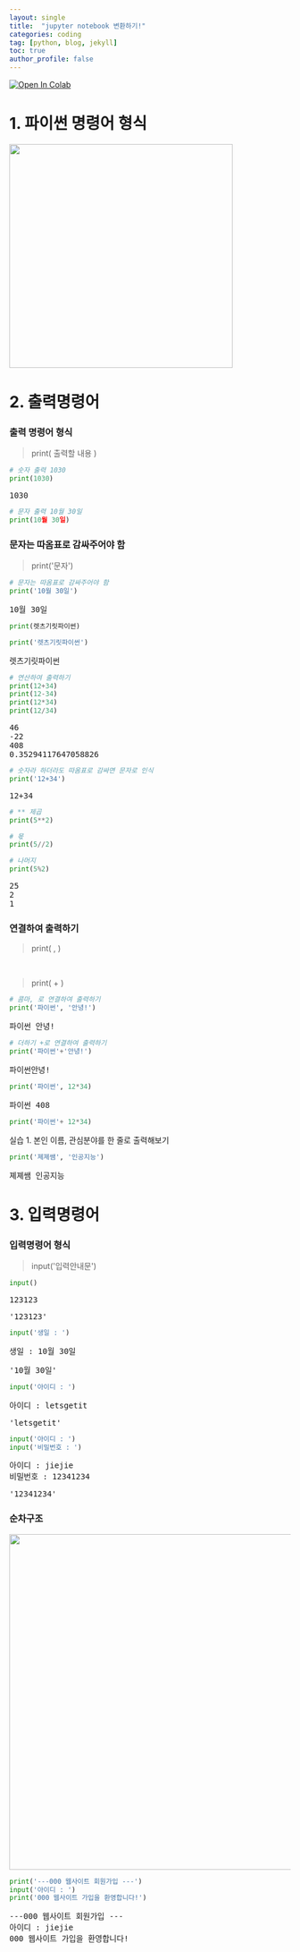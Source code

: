 ```yaml
---
layout: single
title:  "jupyter notebook 변환하기!"
categories: coding
tag: [python, blog, jekyll]
toc: true
author_profile: false
---
```


<head>
  <style>
    table.dataframe {
      white-space: normal;
      width: 100%;
      height: 240px;
      display: block;
      overflow: auto;
      font-family: Arial, sans-serif;
      font-size: 0.9rem;
      line-height: 20px;
      text-align: center;
      border: 0px !important;
    }

    table.dataframe th {
      text-align: center;
      font-weight: bold;
      padding: 8px;
    }

    table.dataframe td {
      text-align: center;
      padding: 8px;
    }

    table.dataframe tr:hover {
      background: #b8d1f3; 
    }

    .output_prompt {
      overflow: auto;
      font-size: 0.9rem;
      line-height: 1.45;
      border-radius: 0.3rem;
      -webkit-overflow-scrolling: touch;
      padding: 0.8rem;
      margin-top: 0;
      margin-bottom: 15px;
      font: 1rem Consolas, "Liberation Mono", Menlo, Courier, monospace;
      color: $code-text-color;
      border: solid 1px $border-color;
      border-radius: 0.3rem;
      word-break: normal;
      white-space: pre;
    }

  .dataframe tbody tr th:only-of-type {
      vertical-align: middle;
  }

  .dataframe tbody tr th {
      vertical-align: top;
  }

  .dataframe thead th {
      text-align: center !important;
      padding: 8px;
  }

  .page__content p {
      margin: 0 0 0px !important;
  }

  .page__content p > strong {
    font-size: 0.8rem !important;
  }

  </style>
</head>


<a href="https://colab.research.google.com/github/teacher-jiejie/Lets-get-it-Python-Lecture/blob/main/2%EC%9E%A5_(%EC%99%84%EC%84%B1%EB%B3%B8)_%EC%9E%85%EC%B6%9C%EB%A0%A5.ipynb" target="_parent"><img src="https://colab.research.google.com/assets/colab-badge.svg" alt="Open In Colab"/></a>




# 1. 파이썬 명령어 형식

<img src='https://github.com/teacher-jiejie/allinone_AI/blob/images/0_%EB%AA%85%EB%A0%B9%EC%96%B4.png?raw=true' width=400>


# 2. 출력명령어 

### 출력 명령어 형식





> print( 출력할 내용 )








```python
# 숫자 출력 1030
print(1030)
```

<pre>
1030
</pre>

```python
# 문자 출력 10월 30일
print(10월 30일)
```

### 문자는 따옴표로 감싸주어야 함

> print('문자')



```python
# 문자는 따옴표로 감싸주어야 함
print('10월 30일')
```

<pre>
10월 30일
</pre>

```python
print(렛츠기릿파이썬)
```


```python
print('렛츠기릿파이썬')
```

<pre>
렛츠기릿파이썬
</pre>

```python
# 연산하여 출력하기
print(12+34)
print(12-34)
print(12*34)
print(12/34)
```

<pre>
46
-22
408
0.35294117647058826
</pre>

```python
# 숫자라 하더라도 따옴표로 감싸면 문자로 인식
print('12+34')
```

<pre>
12+34
</pre>

```python
# ** 제곱
print(5**2)

# 몫
print(5//2)

# 나머지
print(5%2)
```

<pre>
25
2
1
</pre>
### 연결하여 출력하기 

> print(  ,  )

<br/>

> print(  +  )



```python
# 콤마, 로 연결하여 출력하기
print('파이썬', '안녕!')
```

<pre>
파이썬 안녕!
</pre>

```python
# 더하기 +로 연결하여 출력하기
print('파이썬'+'안녕!')
```

<pre>
파이썬안녕!
</pre>

```python
print('파이썬', 12*34)
```

<pre>
파이썬 408
</pre>

```python
print('파이썬'+ 12*34)
```

실습 1. 본인 이름, 관심분야를 한 줄로 출력해보기 



```python
print('졔졔쌤', '인공지능')
```

<pre>
졔졔쌤 인공지능
</pre>
# 3. 입력명령어

### 입력명령어 형식

> input('입력안내문')



```python
input()
```

<pre>
123123
</pre>
<pre>
'123123'
</pre>

```python
input('생일 : ')
```

<pre>
생일 : 10월 30일
</pre>
<pre>
'10월 30일'
</pre>

```python
input('아이디 : ')
```

<pre>
아이디 : letsgetit
</pre>
<pre>
'letsgetit'
</pre>

```python
input('아이디 : ')
input('비밀번호 : ')
```

<pre>
아이디 : jiejie
비밀번호 : 12341234
</pre>
<pre>
'12341234'
</pre>
### 순차구조 



<img src='https://github.com/teacher-jiejie/allinone_AI/blob/images/66_%E1%84%89%E1%85%AE%E1%86%AB%E1%84%8E%E1%85%A1%E1%84%80%E1%85%AE%E1%84%8C%E1%85%A9.png?raw=true' width=600>



```python
print('---000 웹사이트 회원가입 ---')
input('아이디 : ')
print('000 웹사이트 가입을 환영합니다!')
```

<pre>
---000 웹사이트 회원가입 ---
아이디 : jiejie
000 웹사이트 가입을 환영합니다!
</pre>

```python

```
